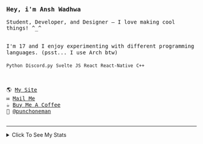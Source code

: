 <samp href="https://anshwadhwa.vercel.app">
    <h3>Hey, i'm Ansh Wadhwa</h3>
    <p>Student, Developer, and Designer — I love making cool things! ^_^</p>
    <br />
    I'm 17 and I enjoy experimenting with different programming languages. (psst... I use Arch btw)
    <br />
    <br />
    <code>Python</code> <code>Discord.py</code> <code>Svelte</code> <code>JS</code> <code>React</code> <code>React-Native</code> <code>C++</code>
    <br />
    <br />
    <h2></h2>
    🌎 <a href="https://simplystudios.github.io/anshwadhwa" target="_blank">My Site</a>
    <br/>
    ✉️ <a href="mailto:work.awadhwa@gmail.com" target="_blank">Mail Me</a>
    <br/>
    ☕️ <a href="https://buymeacoffee/anshwadhwa8" target="_blank">Buy Me A Coffee</a>
    <br/>
    👤 <a href="https://discord.com/users/600278222428438559" target="_blank">@punchoneman</a>
</samp>


<br />
<br />
<hr />
<details>
<summary> Click To See My Stats </summary>
<br />
<br />

<!--START_SECTION:waka-->
![Code Time](http://img.shields.io/badge/Code%20Time-470%20hrs%2021%20mins-blue)

![Profile Views](http://img.shields.io/badge/Profile%20Views-0-blue)

![Lines of code](https://img.shields.io/badge/From%20Hello%20World%20I%27ve%20Written-504.6%20thousand%20lines%20of%20code-blue)

**🐱 My GitHub Data** 

> 📦 213.1 kB Used in GitHub's Storage 
 > 
> 🏆 112 Contributions in the Year 2025
 > 
> 🚫 Not Opted to Hire
 > 
> 📜 48 Public Repositories 
 > 
> 🔑 8 Private Repositories 
 > 
**I'm an Early 🐤** 

```text
🌞 Morning                157 commits         ████░░░░░░░░░░░░░░░░░░░░░   17.92 % 
🌆 Daytime                341 commits         ██████████░░░░░░░░░░░░░░░   38.93 % 
🌃 Evening                342 commits         ██████████░░░░░░░░░░░░░░░   39.04 % 
🌙 Night                  36 commits          █░░░░░░░░░░░░░░░░░░░░░░░░   04.11 % 
```
📅 **I'm Most Productive on Saturday** 

```text
Monday                   104 commits         ███░░░░░░░░░░░░░░░░░░░░░░   11.87 % 
Tuesday                  118 commits         ███░░░░░░░░░░░░░░░░░░░░░░   13.47 % 
Wednesday                136 commits         ████░░░░░░░░░░░░░░░░░░░░░   15.53 % 
Thursday                 104 commits         ███░░░░░░░░░░░░░░░░░░░░░░   11.87 % 
Friday                   155 commits         ████░░░░░░░░░░░░░░░░░░░░░   17.69 % 
Saturday                 172 commits         █████░░░░░░░░░░░░░░░░░░░░   19.63 % 
Sunday                   87 commits          ██░░░░░░░░░░░░░░░░░░░░░░░   09.93 % 
```


📊 **This Week I Spent My Time On** 

```text
🕑︎ Time Zone: Asia/Kolkata

💬 Programming Languages: 
Svelte                   41 mins             █████████████████████░░░░   85.05 % 
Markdown                 4 mins              ███░░░░░░░░░░░░░░░░░░░░░░   10.16 % 
JavaScript               1 min               █░░░░░░░░░░░░░░░░░░░░░░░░   02.81 % 
CSS                      0 secs              ░░░░░░░░░░░░░░░░░░░░░░░░░   01.95 % 
HTML                     0 secs              ░░░░░░░░░░░░░░░░░░░░░░░░░   00.03 % 

🔥 Editors: 
Zed                      48 mins             █████████████████████████   100.00 % 

🐱‍💻 Projects: 
signscribe               47 mins             ████████████████████████░   97.19 % 
Ytmusic-clone            1 min               █░░░░░░░░░░░░░░░░░░░░░░░░   02.81 % 

💻 Operating System: 
Linux                    48 mins             █████████████████████████   100.00 % 
```

**I Mostly Code in Python** 

```text
Python                   10 repos            ██████░░░░░░░░░░░░░░░░░░░   23.26 % 
HTML                     9 repos             █████░░░░░░░░░░░░░░░░░░░░   20.93 % 
JavaScript               7 repos             ████░░░░░░░░░░░░░░░░░░░░░   16.28 % 
CSS                      5 repos             ███░░░░░░░░░░░░░░░░░░░░░░   11.63 % 
Svelte                   5 repos             ███░░░░░░░░░░░░░░░░░░░░░░   11.63 % 
```



**Timeline**

![Lines of Code chart](https://raw.githubusercontent.com/simplystudios/simplystudios/main/assets/bar_graph.png)


 Last Updated on 01/06/2025 18:47:52 UTC
<!--END_SECTION:waka-->
</details>
